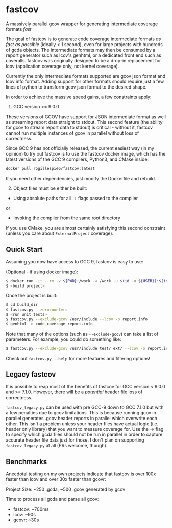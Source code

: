 # fastcov
A massively parallel gcov wrapper for generating intermediate coverage formats *fast*

The goal of fastcov is to generate code coverage intermediate formats *as fast as possible* (ideally < 1 second), even for large projects with hundreds of gcda objects. The intermediate formats may then be consumed by a report generator such as lcov's genhtml, or a dedicated front end such as coveralls. fastcov was originally designed to be a drop-in replacement for lcov (application coverage only, not kernel coverage).

Currently the only intermediate formats supported are gcov json format and lcov info format. Adding support for other formats should require just a few lines of python to transform gcov json format to the desired shape.

In order to achieve the massive speed gains, a few constraints apply:

1. GCC version >= 9.0.0

These versions of GCOV have support for JSON intermediate format as well as streaming report data straight to stdout. This second feature (the ability for gcov to stream report data to stdout) is critical - without it, fastcov cannot run multiple instances of gcov in parallel without loss of correctness.

Since GCC 9 has not officially released, the current easiest way (in my opinion) to try out fastcov is to use the fastcov docker image, which has the latest versions of the GCC 9 compilers, Python3, and CMake inside:

```bash
docker pull rpgillespie6/fastcov:latest
```

If you need other dependencies, just modify the Dockerfile and rebuild.

2. Object files must be either be built:

- Using absolute paths for all `-I` flags passed to the compiler

or

- Invoking the compiler from the same root directory

If you use CMake, you are almost certainly satisfying this second constraint (unless you care about `ExternalProject` coverage).

## Quick Start

Assuming you now have access to GCC 9, fastcov is easy to use:

(Optional - if using docker image):
```bash
$ docker run -it --rm -v ${PWD}:/work -w /work -u $(id -u ${USER}):$(id -g ${USER}) rpgillespie6/fastcov
$ <build project>
```

Once the project is built:
```bash
$ cd build_dir
$ fastcov.py --zerocounters
$ <run unit tests>
$ fastcov.py --exclude-gcov /usr/include --lcov -o report.info
$ genhtml -o code_coverage report.info
```

Note that many of the options (such as `--exclude-gcov`) can take a list of parameters. For example, you could do something like:

```bash
$ fastcov.py --exclude-gcov /usr/include test/ ext/ --lcov -o report.info
```

Check out `fastcov.py --help` for more features and filtering options!

## Legacy fastcov

It is possible to reap most of the benefits of fastcov for GCC version < 9.0.0 and >= 7.1.0. However, there will be a *potential* header file loss of correctness.

`fastcov_legacy.py` can be used with pre GCC-9 down to GCC 7.1.0 but with a few penalties due to gcov limitations. This is because running gcov in parallel generates .gcov header reports in parallel which overwrite each other. This isn't a problem unless your header files have actual logic (i.e. header only library) that you want to measure coverage for. Use the `-F` flag to specify which gcda files should not be run in parallel in order to capture accurate header file data just for those. I don't plan on supporting `fastcov_legacy.py` at all (PRs welcome, though).

## Benchmarks

Anecdotal testing on my own projects indicate that fastcov is over 100x faster than lcov and over 30x faster than gcovr:

Project Size: ~250 .gcda, ~500 .gcov generated by gcov

Time to process all gcda and parse all gcov:

- fastcov: ~700ms
- lcov:    ~90s
- gcovr:   ~30s
